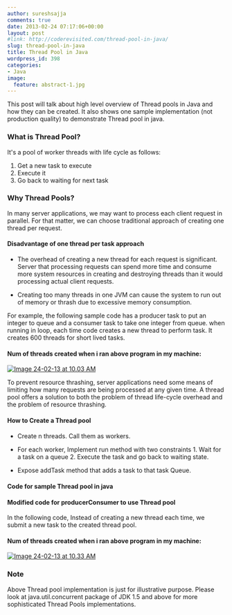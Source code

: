 ```yaml
---
author: sureshsajja
comments: true
date: 2013-02-24 07:17:06+00:00
layout: post
#link: http://coderevisited.com/thread-pool-in-java/
slug: thread-pool-in-java
title: Thread Pool in Java
wordpress_id: 398
categories:
- Java
image:
  feature: abstract-1.jpg
---
```


This post will talk about high level overview of Thread pools in Java and how they can be created. It also shows one sample implementation (not production quality) to demonstrate Thread pool in java. 



### What is Thread Pool?


It's a pool of worker threads with life cycle as follows:
1. Get a new task to execute
2. Execute it
3. Go back to waiting for next task



### Why Thread Pools?


In many server applications, we may want to process each client request in parallel. For that matter, we can choose traditional approach of creating one thread per request. 



#### Disadvantage of one thread per task approach





	
  * The overhead of creating a new thread for each request is significant. Server that processing requests can spend more time and consume more system resources in creating and destroying threads than it would processing actual client requests. 

	
  * Creating too many threads in one JVM can cause the system to run out of memory or thrash due to excessive memory consumption.



For example, the following sample code has a producer task to put an integer to queue and a consumer task to take one integer from queue. when running in loop, each time code creates a new thread to perform task. It creates 600 threads for short lived tasks. 

 



 



#### Num of threads created when i ran above program in my machine:


[![Image 24-02-13 at 10.03 AM](http://coderevisited.com/wp-content/uploads/2013/02/Image-24-02-13-at-10.03-AM.png)](http://coderevisited.com/wp-content/uploads/2013/02/Image-24-02-13-at-10.03-AM.png)

To prevent resource thrashing, server applications need some means of limiting how many requests are being processed at any given time. A thread pool offers a solution to both the problem of thread life-cycle overhead and the problem of resource thrashing. 



####  How to Create a Thread pool 

#### 



	
  * Create n threads. Call them as workers. 



  * For each worker, Implement run method with two constraints 1. Wait for a task on a queue 2. Execute the task and go back to waiting state.



  * Expose addTask method that adds a task to that task Queue. 





####  Code for sample Thread pool in java 


 
 




 



#### Modified code for producerConsumer to use Thread pool 



In the following code, Instead of creating a new thread each time, we submit a new task to the created thread pool.
 



 



#### Num of threads created when i ran above program in my machine:


[![Image 24-02-13 at 10.33 AM](http://coderevisited.com/wp-content/uploads/2013/02/Image-24-02-13-at-10.33-AM.png)](http://coderevisited.com/wp-content/uploads/2013/02/Image-24-02-13-at-10.33-AM.png)



### Note


Above Thread pool implementation is just for illustrative purpose. Please look at java.util.concurrent package of JDK 1.5 and above for more sophisticated Thread Pools implementations.
